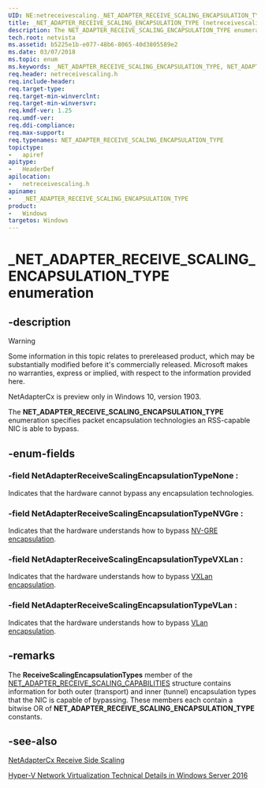 ```yaml
---
UID: NE:netreceivescaling._NET_ADAPTER_RECEIVE_SCALING_ENCAPSULATION_TYPE
title: _NET_ADAPTER_RECEIVE_SCALING_ENCAPSULATION_TYPE (netreceivescaling.h)
description: The NET_ADAPTER_RECEIVE_SCALING_ENCAPSULATION_TYPE enumeration specifies packet encapsulation technologies an RSS-capable NIC is able to bypass.
tech.root: netvista
ms.assetid: b5225e1b-e077-48b6-8065-40d3805589e2
ms.date: 03/07/2018
ms.topic: enum
ms.keywords: _NET_ADAPTER_RECEIVE_SCALING_ENCAPSULATION_TYPE, NET_ADAPTER_RECEIVE_SCALING_ENCAPSULATION_TYPE, 
req.header: netreceivescaling.h
req.include-header:
req.target-type:
req.target-min-winverclnt:
req.target-min-winversvr:
req.kmdf-ver: 1.25
req.umdf-ver:
req.ddi-compliance:
req.max-support:
req.typenames: NET_ADAPTER_RECEIVE_SCALING_ENCAPSULATION_TYPE
topictype: 
-	apiref
apitype: 
-	HeaderDef
apilocation: 
-	netreceivescaling.h
apiname: 
-	_NET_ADAPTER_RECEIVE_SCALING_ENCAPSULATION_TYPE
product:
-	Windows
targetos: Windows
---
```


# _NET_ADAPTER_RECEIVE_SCALING_ENCAPSULATION_TYPE enumeration

## -description
> [!WARNING]
> Some information in this topic relates to prereleased product, which may be substantially modified before it's commercially released. Microsoft makes no warranties, express or implied, with respect to the information provided here.
>
> NetAdapterCx is preview only in Windows 10, version 1903.

The **NET_ADAPTER_RECEIVE_SCALING_ENCAPSULATION_TYPE** enumeration specifies packet encapsulation technologies an RSS-capable NIC is able to bypass.

## -enum-fields

### -field NetAdapterReceiveScalingEncapsulationTypeNone : 
Indicates that the hardware cannot bypass any encapsulation technologies.

### -field NetAdapterReceiveScalingEncapsulationTypeNVGre : 
Indicates that the hardware understands how to bypass [NV-GRE encapsulation](https://docs.microsoft.com/windows-server/networking/sdn/technologies/hyper-v-network-virtualization/hyperv-network-virtualization-technical-details-windows-server#generic-routing-encapsulation-nvgre).

### -field NetAdapterReceiveScalingEncapsulationTypeVXLan : 
Indicates that the hardware understands how to bypass [VXLan encapsulation](https://docs.microsoft.com/windows-server/networking/sdn/technologies/hyper-v-network-virtualization/hyperv-network-virtualization-technical-details-windows-server#virtual-extensible-local-area-network-vxlan).

### -field NetAdapterReceiveScalingEncapsulationTypeVLan : 
Indicates that the hardware understands how to bypass [VLan encapsulation](https://docs.microsoft.com/windows-server/networking/sdn/technologies/hyper-v-network-virtualization/hyperv-network-virtualization-technical-details-windows-server#VirtualNetworks).

## -remarks
The **ReceiveScalingEncapsulationTypes** member of the [NET_ADAPTER_RECEIVE_SCALING_CAPABILITIES](ns-netreceivescaling-_net_adapter_receive_scaling_capabilities.md) structure contains information for both outer (transport) and inner (tunnel) encapsulation types that the NIC is capable of bypassing. These members each contain a bitwise OR of **NET_ADAPTER_RECEIVE_SCALING_ENCAPSULATION_TYPE** constants.



## -see-also
[NetAdapterCx Receive Side Scaling](https://docs.microsoft.com/windows-hardware/drivers/netcx/netadaptercx-receive-side-scaling-rss-)

[Hyper-V Network Virtualization Technical Details in Windows Server 2016](https://docs.microsoft.com/windows-server/networking/sdn/technologies/hyper-v-network-virtualization/hyperv-network-virtualization-technical-details-windows-server)
